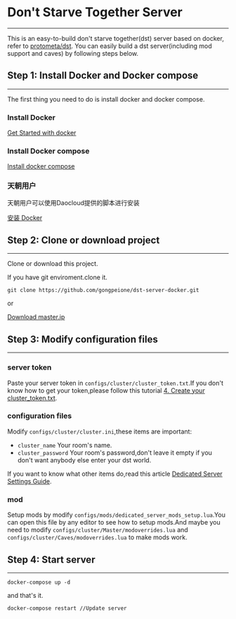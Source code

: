 # Don't Starve Together Server 

---

This is an easy-to-build don't starve together(dst) server based on docker, refer to [protometa/dst](https://github.com/protometa/dst). You can easily build a dst server(including mod support and caves) by following steps below.

## Step 1: Install Docker and Docker compose
---
The first thing you need to do is install docker and docker compose.
### Install Docker

[Get Started with docker](https://www.docker.com/products/docker)

### Install Docker compose

[Install docker compose](https://docs.docker.com/compose/install/)

### 天朝用户

天朝用户可以使用Daocloud提供的脚本进行安装

[安装 Docker](https://get.daocloud.io/#install-docker)

## Step 2: Clone or download project
---
Clone or download this project.

If you have git enviroment.clone it.

```
git clone https://github.com/gongpeione/dst-server-docker.git
```

or

[Download master.ip](https://github.com/gongpeione/dst-server-docker/archive/master.zip)

## Step 3: Modify configuration files
---
### server token

Paste your server token in `configs/cluster/cluster_token.txt`.If you don't know how to get your token,please follow this tutorial [4. Create your cluster_token.txt](http://forums.kleientertainment.com/topic/64441-dedicated-server-quick-setup-guide-linux/).

### configuration files

Modify `configs/cluster/cluster.ini`,these items are important:

- `cluster_name` Your room's name.
- `cluster_password` Your room's password,don't leave it empty if you don't want anybody else enter your dst world.

If you want to know what other items do,read this article [Dedicated Server Settings Guide](http://forums.kleientertainment.com/topic/64552-dedicated-server-settings-guide/).

### mod

Setup mods by modify `configs/mods/dedicated_server_mods_setup.lua`.You can open this file by any editor to see how to setup mods.And maybe you need to modify `configs/cluster/Master/modoverrides.lua` and `configs/cluster/Caves/modoverrides.lua` to make mods work.

## Step 4: Start server
---

```
docker-compose up -d
```

and that's it.


```
docker-compose restart //Update server
```
